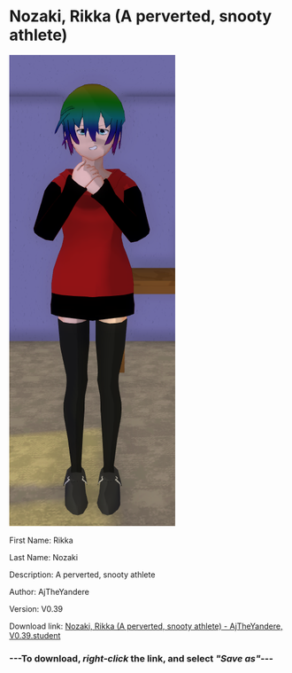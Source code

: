 # Nozaki, Rikka (A perverted, snooty athlete)

<img src = "https://raw.githubusercontent.com/Arbiter1223/Daigaku-Gurashi-Custom-Students/master/Students/Files/Nozaki%2C%20Rikka%20(A%20perverted%2C%20snooty%20athlete).png">

First Name: Rikka

Last Name: Nozaki

Description: A perverted, snooty athlete

Author: AjTheYandere

Version: V0.39

Download link: <a href="https://raw.githubusercontent.com/Arbiter1223/Daigaku-Gurashi-Custom-Students/master/Students/Files/Nozaki%2C%20Rikka%20(A%20perverted%2C%20snooty%20athlete)%20-%20AjTheYandere%2C%20V0.39.student">Nozaki, Rikka (A perverted, snooty athlete) - AjTheYandere, V0.39.student</a>

### ---**To download, _right-click_ the link, and select _"Save as"_**---
